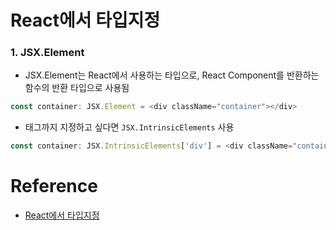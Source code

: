 # React에서 타입지정

### 1. JSX.Element
- JSX.Element는 React에서 사용하는 타입으로, React Component를 반환하는 함수의 반환 타입으로 사용됨
```js
const container: JSX.Element = <div className="container"></div>
```
- 태그까지 지정하고 싶다면 `JSX.IntrinsicElements` 사용
```js
const container: JSX.IntrinsicElements['div'] = <div className="container"></div>
```

# Reference
- [React에서 타입지정](https://velog.io/@nemo/jsx.element)